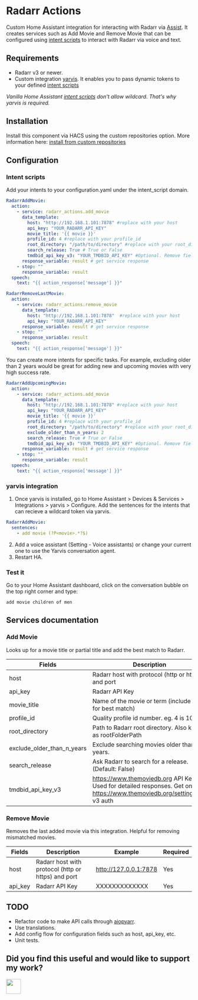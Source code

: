 # Radarr Actions
Custom Home Assistant integration for interacting with Radarr via [Assist](https://www.home-assistant.io/voice_control/).
It creates services such as Add Movie and Remove Movie that can be configured using [intent scripts](https://www.home-assistant.io/integrations/intent_script) to interact with Radarr via voice and text.

## Requirements
- Radarr v3 or newer.
- Custom integration [yarvis](https://github.com/siemon-geeroms/yarvis). It enables you to pass dynamic tokens to your defined [intent scripts](https://www.home-assistant.io/integrations/intent_script)

*Vanilla Home Assistant [intent scripts](https://www.home-assistant.io/integrations/intent_script) don't allow wildcard. That's why yarvis is required.*

## Installation

Install this component via HACS using the custom repositories option. More information here: [install from custom repositories](https://hacs.xyz/docs/faq/custom_repositories/)

## Configuration

### Intent scripts
Add your intents to your configuration.yaml under the intent_script domain.
```yaml
RadarrAddMovie:
  action:
    - service: radarr_actions.add_movie
      data_template:
        host: "http://192.168.1.101:7878" #replace with your host
        api_key: "YOUR_RADARR_API_KEY" 
        movie_title: '{{ movie }}'
        profile_id: 4 #replace with your profile_id
        root_directory: "/path/to/directory" #replace with your root_directory
        search_release: True # True or False
        tmdbid_api_key_v3: "YOUR_TMDBID_API_KEY" #Optional. Remove field if not used.
      response_variable: result # get service response
    - stop: ""
      response_variable: result
  speech:
    text: "{{ action_response['message'] }}"

RadarrRemoveLastMovie:
  action:
    - service: radarr_actions.remove_movie
      data_template:
        host: "http://192.168.1.101:7878"  #replace with your host
        api_key: "YOUR_RADARR_API_KEY"
      response_variable: result # get service response
    - stop: ""
      response_variable: result
  speech:
    text: "{{ action_response['message'] }}"
```

You can create more intents for specific tasks. For example, excluding older than 2 years would be great for adding new and upcoming movies with very high success rate.
```yaml
RadarrAddUpcomingMovie:
  action:
    - service: radarr_actions.add_movie
      data_template:
        host: "http://192.168.1.101:7878" #replace with your host
        api_key: "YOUR_RADARR_API_KEY" 
        movie_title: '{{ movie }}'
        profile_id: 4 #replace with your profile_id
        root_directory: "/path/to/directory" #replace with your root_directory
        exclude_older_than_n_years: 2
        search_release: True # True or False
        tmdbid_api_key_v3: "YOUR_TMDBID_API_KEY" #Optional. Remove field if not used.
      response_variable: result # get service response
    - stop: ""
      response_variable: result
  speech:
    text: "{{ action_response['message'] }}"
```

### yarvis integration
1. Once yarvis is installed, go to Home Assistant > Devices & Services > Integrations > yarvis > Configure.
Add the sentences for the intents that can recieve a wildcard token via yarvis.
```yaml
RadarrAddMovie:
  sentences:
    - add movie (?P<movie>.*?$)
```
2. Add a voice assistant (Setting - Voice assistants) or change your current one to use the Yarvis conversation agent.
3. Restart HA.

### Test it
Go to your Home Assistant dashboard, click on the conversation bubble on the top right corner and type:
```
add movie children of men
```

## Services documentation

### Add Movie
Looks up for a movie title or partial title and add the best match to Radarr.

| Fields                     | Description                                                                                                                 | Example                   | Required |
|----------------------------|-----------------------------------------------------------------------------------------------------------------------------|---------------------------|----------|
| host                       | Radarr host with protocol (http or https) and port                                                                          | http://127.0.0.1:7878     | Yes      |
| api_key                    | Radarr API Key                                                                                                              | XXXXXXXXXXXXX             | Yes      |
| movie_title                | Name of the movie or term (include year for best match)                                                                     | Children of men           | Yes      |
| profile_id                 | Quality profile id number. eg. 4 is 1080p                                                                                   | 4                         | Yes      |
| root_directory             | Path to Radarr root directory. Also knwon as rootFolderPath                                                                 | /path/to/movies/directory | Yes      |
| exclude_older_than_n_years | Exclude searching movies older than N years.                                                                                | 70                        | No       |
| search_release             | Ask Radarr to search for a release. (Default: False)                                                                        | True                      | No       |
| tmdbid_api_key_v3          | https://www.themoviedb.org API Key. Used for detailed responses. Get one at https://www.themoviedb.org/settings/api v3 auth | XXXXXXXXXXXXX             | No       |


### Remove Movie
Removes the last added movie via this integration. Helpful for removing mismatched movies.

| Fields                     | Description                                                                                                                 | Example                   | Required |
|----------------------------|-----------------------------------------------------------------------------------------------------------------------------|---------------------------|----------|
| host                       | Radarr host with protocol (http or https) and port                                                                          | http://127.0.0.1:7878     | Yes      |
| api_key                    | Radarr API Key                                                                                                              | XXXXXXXXXXXXX             | Yes      |


## TODO
- Refactor code to make API calls through [aiopyarr](https://github.com/tkdrob/aiopyarr).
- Use translations.
- Add config flow for configuration fields such as host, api_key, etc.
- Unit tests.

## Did you find this useful and would like to support my work?
<a href="https://paypal.me/avrahamvr/"><img src="https://github.com/andreostrovsky/donate-with-paypal/blob/master/blue.svg" height="40"></a> 
